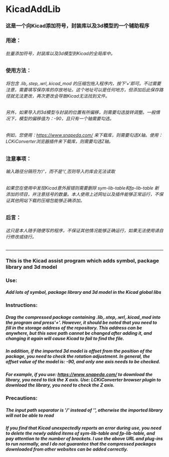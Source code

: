 # KicadAddLib

### 这是一个向Kicad添加符号，封装库以及3d模型的一个辅助程序

### 用途：

###### 批量添加符号，封装库以及3d模型到Kicad的全局库中。

### 使用方法：

###### 将包含 .lib,.step,.wrl,.kicad_mod 的压缩包拖入程序内，按下’+‘即可。不过需要注意，需要填写保存库的存放地址。这个地址可以是任何地方，但添加后此保存路径就无法更改，再次更改会导致Kicad无法找到文件。

###### 另外，如果导入的3d模型与封装的位置有所偏移，则需要勾选旋转调整。一般情况下，模型的偏移值为：-90，且只有一个轴需要勾选。

###### 例如，您使用：https://www.snapeda.com/ 来下载库，则需要勾选X轴。使用：LCKiConverter浏览器插件来下载库，则需要勾选Z轴。

### 注意事项：

###### 输入路径分隔符为‘/’，而不是‘\’,否则导入的库会无法读取

###### 如果您在使用中发现Kicad意外报错则需要删除 sym-lib-table和fp-lib-table 新添加的项目，并注意括号的数量。本人使用上述网址以及插件能够正常运行，不保证其他网站下载的压缩包能够正确添加。

### 后言：

###### 这只是本人随手随便写的程序，不保证其他情况能够正确运行，如果无法使用请自行修改或绕行。

------------------------------------------------------------------------------------------------------------------------------------

### This is the Kicad assist program which adds symbol, package library and 3d model 

### Use:

##### Add lots of symbol, package library and 3d model in the Kicad global libs

### Instructions:

##### Drag the compressed package containing .lib,.step,.wrl,.kicad_mod into the program and press'+'. However, it should be noted that you need to fill in the storage address of the repository. This address can be anywhere, but this save path cannot be changed after adding it, and changing it again will cause Kicad to fail to find the file.

##### In addition, if the imported 3d model is offset from the position of the package, you need to check the rotation adjustment. In general, the offset value of the model is: -90, and only one axis needs to be checked.

##### For example, if you use: https://www.snapeda.com/ to download the library, you need to tick the X axis. Use: LCKiConverter browser plugin to download the library, you need to check the Z axis.

### Precautions:

##### The input path separator is '/' instead of '\', otherwise the imported library will not be able to read

##### If you find that Kicad unexpectedly reports an error during use, you need to delete the newly added items of sym-lib-table and fp-lib-table, and pay attention to the number of brackets. I use the above URL and plug-ins to run normally, and I do not guarantee that the compressed packages downloaded from other websites can be added correctly.
